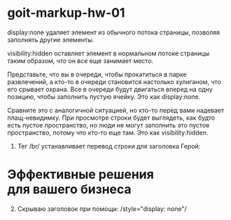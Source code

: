 # goit-markup-hw-01

display:none удаляет элемент из обычного потока страницы, позволяя заполнять
другие элементы.

visibility:hidden оставляет элемент в нормальном потоке страницы таким образом,
что он все еще занимает место.

Представьте, что вы в очереди, чтобы прокатиться в парке развлечений, а кто-то в
очереди становится настолько хулиганом, что его срывает охрана. Все в очереди
будут двигаться вперед на одну позицию, чтобы заполнить пустую ячейку. Это как
display:none.

Сравните это с аналогичной ситуацией, но кто-то перед вами надевает
плащ-невидимку. При просмотре строки будет выглядеть, как будто есть пустое
пространство, но люди не могут заполнить это пустое пространство, потому что
кто-то еще там. Это как visibility:hidden.

<!-- Тег <br> -->

1. Тег /br/ устанавливает перевод строки для заголовка Герой:
<h1>Эффективные решения<br> для вашего бизнеса</h1>

<!-- style="display: none" -->

2. Скрываю заголовок при помощи: /style="display: none"/
   <h2 style="display: none">Особенности</h2>
